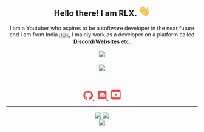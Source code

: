 <h2 align="center">
    Hello there! I am <strong>RLX</strong>. <img src="./assets/gif/Hand.gif" width="30px">
</h2>
<p align="center">
    I am a Youtuber who aspires to be a software developer in the near future and I am from India 🇮🇳, I mainly work as a developer on a platform called <strong> <a href="https://discord.com">Discord</a></strong>/<strong>Websites</strong> etc.
<br>
<br>
<a href="https://github.com/RLX-OP/">
        <img src="https://komarev.com/ghpvc/?username=RLX-OP&color=red" />
  </a> 
<br>
<br>
<a href="https://discord.com/users/753168925167976479">
        <img src="https://lanyard-profile-readme.vercel.app/api/753168925167976479?idleMessage=%22May%20The%20Code%20Be%20With%20you%22&borderRadius=25px" />
    </a>
</p>
&nbsp;
<p align="center">
    <a href="https://github.com/RLX-OP/">
        <img src="./assets/images/github.svg/" width="25px" />
    </a>
    &nbsp;
    <a href="https://discord.com/users/753168925167976479">
        <img src="./assets/images/discord.svg/" width="25px" />
    </a>
    &nbsp;
    <a href="https://www.youtube.com/c/RLXOP">
        <img src="./assets/images/youtube.svg/" width="25px" />
    </a>
    
</p>
<hr/>
<p align="center">
    <a href="https://github.com/RLX-OP/">
        <img src="https://github-readme-streak-stats.herokuapp.com?user=RLX-OP&hide_border=true&background=0D1117&currStreakLabel=FFFFFF&sideLabels=FFFFFF&currStreakNum=FFFFFF&dates=FFFFFF&sideNums=FFFFFF&fire=f04848&ring=f04848&stroke=FFFFFFFF" />
  </a> 
  <a href="https://github.com/RLX-OP/">
        <img src="https://github-readme-stats.vercel.app/api?username=RLX-OP&show_icons=true&theme=radical" />
  </a> 
<br>
<a href="https://github.com/RLX-OP/">
        <img src="https://github-readme-stats.vercel.app/api/top-langs/?username=RLX-OP&theme=radical&langs_count=8&layout=compact" />
  </a> 
</p>
